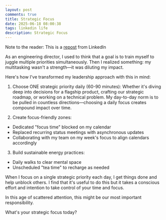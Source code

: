 ```yaml
---
layout: post
comments: true
title: Strategic Focus
date: 2025-06-18 08:00:38
tags: linkedin life
description: Strategic Focus
---
```


Note to the reader: This is a [repost](https://www.linkedin.com/posts/yewjinlim_as-an-engineering-director-i-used-to-think-activity-7310544134568562688-f7cV?utm_source=share&utm_medium=member_desktop&rcm=ACoAAAD4xmMBhqAf0RkmEot2NJkJA3gvq31H7Os) from LinkedIn

As an engineering director, I used to think that a goal is to train myself to juggle multiple priorities simultaneously. Then I realized something: my multitasking wasn't a strength—it was diluting my impact.

Here's how I've transformed my leadership approach with this in mind:

1. Choose ONE strategic priority daily (60-90 minutes): Whether it's diving deep into decisions for a flagship product, crafting our strategic roadmap, or working on a technical problem. My day-to-day norm is to be pulled in countless directions—choosing a daily focus creates compound impact over time.

2. Create focus-friendly zones:

- Dedicated "focus time" blocked on my calendar
- Replaced recurring status meetings with asynchronous updates
- Collaborating with my team on my week's focus to align calendars accordingly

3. Build sustainable energy practices:

- Daily walks to clear mental space
- Unscheduled "tea time" to recharge as needed

When I focus on a single strategic priority each day, I get things done and help unblock others. I find that it's useful to do this but it takes a conscious effort and intention to take control of your time and focus.

In this age of scattered attention, this might be our most important responsibility.

What's your strategic focus today?
